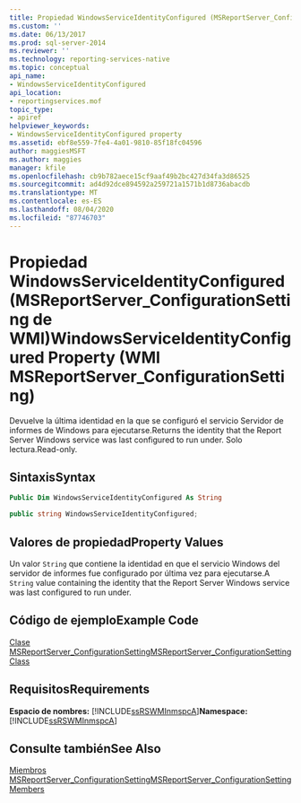 ```yaml
---
title: Propiedad WindowsServiceIdentityConfigured (MSReportServer_ConfigurationSetting de WMI) | Microsoft Docs
ms.custom: ''
ms.date: 06/13/2017
ms.prod: sql-server-2014
ms.reviewer: ''
ms.technology: reporting-services-native
ms.topic: conceptual
api_name:
- WindowsServiceIdentityConfigured
api_location:
- reportingservices.mof
topic_type:
- apiref
helpviewer_keywords:
- WindowsServiceIdentityConfigured property
ms.assetid: ebf8e559-7fe4-4a01-9810-85f18fc04596
author: maggiesMSFT
ms.author: maggies
manager: kfile
ms.openlocfilehash: cb9b782aece15cf9aaf49b2bc427d34fa3d86525
ms.sourcegitcommit: ad4d92dce894592a259721a1571b1d8736abacdb
ms.translationtype: MT
ms.contentlocale: es-ES
ms.lasthandoff: 08/04/2020
ms.locfileid: "87746703"
---
```

# <a name="windowsserviceidentityconfigured-property-wmi-msreportserver_configurationsetting"></a><span data-ttu-id="40b00-102">Propiedad WindowsServiceIdentityConfigured (MSReportServer_ConfigurationSetting de WMI)</span><span class="sxs-lookup"><span data-stu-id="40b00-102">WindowsServiceIdentityConfigured Property (WMI MSReportServer_ConfigurationSetting)</span></span>
  <span data-ttu-id="40b00-103">Devuelve la última identidad en la que se configuró el servicio Servidor de informes de Windows para ejecutarse.</span><span class="sxs-lookup"><span data-stu-id="40b00-103">Returns the identity that the Report Server Windows service was last configured to run under.</span></span> <span data-ttu-id="40b00-104">Solo lectura.</span><span class="sxs-lookup"><span data-stu-id="40b00-104">Read-only.</span></span>  
  
## <a name="syntax"></a><span data-ttu-id="40b00-105">Sintaxis</span><span class="sxs-lookup"><span data-stu-id="40b00-105">Syntax</span></span>  
  
```vb  
Public Dim WindowsServiceIdentityConfigured As String  
```  
  
```csharp  
public string WindowsServiceIdentityConfigured;  
```  
  
## <a name="property-values"></a><span data-ttu-id="40b00-106">Valores de propiedad</span><span class="sxs-lookup"><span data-stu-id="40b00-106">Property Values</span></span>  
 <span data-ttu-id="40b00-107">Un valor `String` que contiene la identidad en que el servicio Windows del servidor de informes fue configurado por última vez para ejecutarse.</span><span class="sxs-lookup"><span data-stu-id="40b00-107">A `String` value containing the identity that the Report Server Windows service was last configured to run under.</span></span>  
  
## <a name="example-code"></a><span data-ttu-id="40b00-108">Código de ejemplo</span><span class="sxs-lookup"><span data-stu-id="40b00-108">Example Code</span></span>  
 [<span data-ttu-id="40b00-109">Clase MSReportServer_ConfigurationSetting</span><span class="sxs-lookup"><span data-stu-id="40b00-109">MSReportServer_ConfigurationSetting Class</span></span>](msreportserver-configurationsetting-class.md)  
  
## <a name="requirements"></a><span data-ttu-id="40b00-110">Requisitos</span><span class="sxs-lookup"><span data-stu-id="40b00-110">Requirements</span></span>  
 <span data-ttu-id="40b00-111">**Espacio de nombres:** [!INCLUDE[ssRSWMInmspcA](../../includes/ssrswminmspca-md.md)]</span><span class="sxs-lookup"><span data-stu-id="40b00-111">**Namespace:** [!INCLUDE[ssRSWMInmspcA](../../includes/ssrswminmspca-md.md)]</span></span>  
  
## <a name="see-also"></a><span data-ttu-id="40b00-112">Consulte también</span><span class="sxs-lookup"><span data-stu-id="40b00-112">See Also</span></span>  
 [<span data-ttu-id="40b00-113">Miembros MSReportServer_ConfigurationSetting</span><span class="sxs-lookup"><span data-stu-id="40b00-113">MSReportServer_ConfigurationSetting Members</span></span>](msreportserver-configurationsetting-members.md)  
  
  
